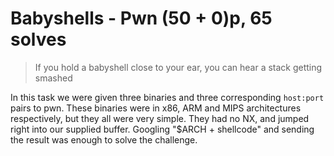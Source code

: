 # Babyshells - Pwn (50 + 0)p, 65 solves

> If you hold a babyshell close to your ear, you can hear a stack getting smashed

In this task we were given three binaries and three corresponding `host:port` pairs to pwn. These binaries
were in x86, ARM and MIPS architectures respectively, but they all were very simple. They had no NX, and 
jumped right into our supplied buffer. Googling "$ARCH + shellcode" and sending the result was enough to solve
the challenge.
